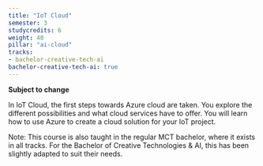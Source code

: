```yaml
---
title: "IoT Cloud"
semester: 3
studycredits: 6
weight: 40
pillar: "ai-cloud"
tracks:
- bachelor-creative-tech-ai
bachelor-creative-tech-ai: true
---
```


**Subject to change**

In IoT Cloud, the first steps towards Azure cloud are taken. You explore the different possibilities and what cloud services have to offer. You will learn how to use Azure to create a cloud solution for your IoT project.

Note: This course is also taught in the regular MCT bachelor, where it exists in all tracks.
For the Bachelor of Creative Technologies & AI, this has been slightly adapted to suit their needs.